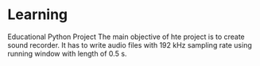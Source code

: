 # Learning
Educational Python Project
The main objective of hte project is to create sound recorder. It has to write audio files with 192 kHz sampling rate using running window with length of 0.5 s.
